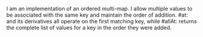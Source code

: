 I am an implementation of an ordered multi-map. I allow multiple values to be associated with the same key and maintain the order of addition. #at: and its derivatives all operate on the first matching key, while #allAt: returns the complete list of values for a key in the order they were added.
